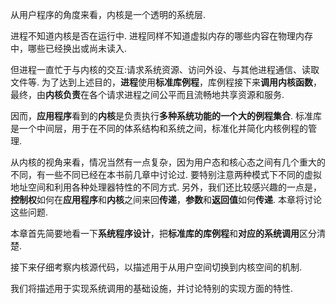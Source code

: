 从用户程序的角度来看，内核是一个透明的系统层. 

进程不知道内核是否在运行中. 进程同样不知道虚拟内存的哪些内容在物理内存中，哪些已经换出或尚未读入. 

但进程一直忙于与内核的交互:请求系统资源、访问外设、与其他进程通信、读取文件等. 为了达到上述目的，**进程**使用**标准库例程**，库例程接下来**调用内核函数**，最终，由**内核负责**在各个请求进程之间公平而且流畅地共享资源和服务. 

因而，**应用程序**看到的**内核**是负责执行**多种系统功能的一个大的例程集合**. 标准库是一个中间层，用于在不同的体系结构和系统之间，标准化并简化内核例程的管理. 

从内核的视角来看，情况当然有一点复杂，因为用户态和核心态之间有几个重大的不同，有一些不同已经在本书前几章中讨论过. 要特别注意两种模式下不同的虚拟地址空间和利用各种处理器特性的不同方式. 另外，我们还比较感兴趣的一点是，**控制权**如何在**应用程序**和**内核**之间来回**传递**，**参数**和**返回值**如何**传递**. 本章将讨论这些问题. 

本章首先简要地看一下**系统程序设计**，把**标准库的库例程**和**对应的系统调用**区分清楚. 

接下来仔细考察内核源代码，以描述用于从用户空间切换到内核空间的机制. 

我们将描述用于实现系统调用的基础设施，并讨论特别的实现方面的特性. 